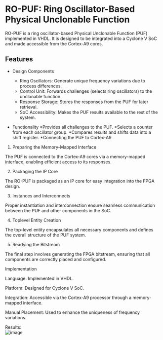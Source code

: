 # **RO-PUF: Ring Oscillator-Based Physical Unclonable Function**

RO-PUF is a ring oscillator-based Physical Unclonable Function (PUF) implemented in VHDL. It is designed to be integrated into a Cyclone V SoC and made accessible from the Cortex-A9 cores. 

## Features
* Design Components
  * Ring Oscillators: Generate unique frequency variations due to process differences.
  * Control Unit: Forwards challenges (selects ring oscillators) to the unclonable function.
  * Response Storage: Stores the responses from the PUF for later retrieval.
  * SoC Accessibility: Makes the PUF results available to the rest of the system.


* Functionality
 *Provides all challenges to the PUF.
 *Selects a counter from each oscillator group.
 *Compares results and shifts data into a shift register.
 *Connecting the PUF to Cortex-A9

1. Preparing the Memory-Mapped Interface

The PUF is connected to the Cortex-A9 cores via a memory-mapped interface, enabling efficient access to its responses.

2. Packaging the IP Core

The RO-PUF is packaged as an IP core for easy integration into the FPGA design.

3. Instances and Interconnects

Proper instantiation and interconnection ensure seamless communication between the PUF and other components in the SoC.

4. Toplevel Entity Creation

The top-level entity encapsulates all necessary components and defines the overall structure of the PUF system.

5. Readying the Bitstream

The final step involves generating the FPGA bitstream, ensuring that all components are correctly placed and configured.

Implementation

Language: Implemented in VHDL.

Platform: Designed for Cyclone V SoC.

Integration: Accessible via the Cortex-A9 processor through a memory-mapped interface.

Manual Placement: Used to enhance the uniqueness of frequency variations.

Results:\
![image](https://github.com/user-attachments/assets/b3c254a9-1f28-4cca-8de1-7930c670eeaa)
